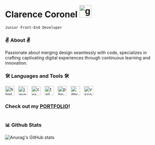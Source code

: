 # Clarence Coronel [<img src='https://cdn.jsdelivr.net/npm/simple-icons@3.0.1/icons/github.svg' alt='github' height='40'>](https://github.com/Clarence-Coronel)  

`Junior Front-End Developer`

###  ✌️ About ✌️
Passionate about merging design seamlessly with code, specializes in crafting captivating digital experiences through continuous learning and innovation.

### 🛠️ Languages and Tools 🛠️
<img align="left" alt="html5" width="30" style="padding-right:10px;" src="https://cdn.jsdelivr.net/gh/devicons/devicon/icons/html5/html5-plain.svg" />
<img align="left" alt="javascript" width="30" style="padding-right:10px;" src="https://cdn.jsdelivr.net/gh/devicons/devicon/icons/javascript/javascript-plain.svg" />
<img align="left" alt="css" width="30" style="padding-right:10px;" src="https://cdn.jsdelivr.net/gh/devicons/devicon/icons/css3/css3-plain.svg" />
<img align="left" alt="tailwind" width="30" style="padding-right:10px;" src="https://cdn.jsdelivr.net/gh/devicons/devicon/icons/tailwindcss/tailwindcss-original.svg" />
<img align="left" alt="php" width="30" style="padding-right:10px;" src="https://cdn.jsdelivr.net/gh/devicons/devicon/icons/php/php-original.svg" />
<img align="left" alt="mysql" width="30" style="padding-right:10px;" src="https://cdn.jsdelivr.net/gh/devicons/devicon/icons/mysql/mysql-original.svg" />
<img align="left" alt="vscode" width="30" style="padding-right:10px;" src="https://cdn.jsdelivr.net/gh/devicons/devicon/icons/vscode/vscode-original.svg" />

<br/><br/>

### Check out my [PORTFOLIO](https://clarence-coronel.github.io/portfolio-2023/)!


#

### 📊 Github Stats
          
![Anurag's GitHub stats](https://github-readme-stats.vercel.app/api?username=Clarence-Coronel&theme=github_dark_dimmed&show_icons=true)
